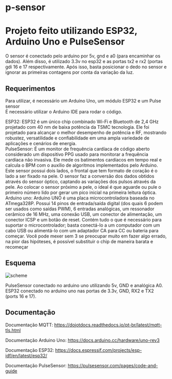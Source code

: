 # p-sensor

<h1>Projeto feito utilizando ESP32, Arduino Uno e PulseSensor</h1>
O sensor é conectado pelo arduino por 5v, gnd e a0 (para encaminhar os dados). Além disso, é utilizado 3.3v no esp32 e as portas tx2 e rx2 (portas gdi 16 e 17 respectivamente. Após isso, basta posicionar o dedo no sensor e ignorar as primeiras contagens por conta da variação da luz.

## Requerimentos
Para utilizar, é necessário um Arduíno Uno, um módulo ESP32 e um Pulse sensor</br>
É necessário utilizar o Arduino IDE para rodar o código.</br>

ESP32:
ESP32 é um único chip combinado Wi-Fi e Bluetooth de 2,4 GHz projetado com 40 nm de baixa potência da TSMC tecnologia. Ele foi projetado para alcançar o melhor desempenho de potência e RF, mostrando robustez, versatilidade e confiabilidade em uma ampla variedade de aplicações e cenários de energia.</br>
PulseSensor:
É um monitor de frequência cardíaca de código aberto considerado um dispositivo PPG usado para monitorar a frequência cardíaca não invasiva. Ele mede os batimentos cardíacos em tempo real e calcula o BPM com o auxílio de algoritmos implementados pelo Arduino. Este sensor possui dois lados, o frontal que tem formato de coração é o lado a ser fixado na pele. O sensor faz a conversão dos dados obtidos através do sensor óptico, captando as variações dos pulsos através da pele. Ao colocar o sensor próximo a pele, o ideal é que aguarde ou pule o primeiro número lido por gerar um pico inicial na primeira leitura óptica. 
</br>
Arduino uno:
Arduino UNO é uma placa microcontroladora baseada no ATmega328P. Possui 14 pinos de entrada/saída digital (dos quais 6 podem ser usados como saídas PWM), 6 entradas analógicas, um ressonador cerâmico de 16 MHz, uma conexão USB, um conector de alimentação, um conector ICSP e um botão de reset. Contém tudo o que é necessário para suportar o microcontrolador; basta conectá-lo a um computador com um cabo USB ou alimentá-lo com um adaptador CA para CC ou bateria para começar. Você pode mexer sem 3 se preocupar muito em fazer algo errado, na pior das hipóteses, é possível substituir o chip de maneira barata e recomeçar</br>
## Esquema

![scheme](https://github.com/hygor-gomes/p-sensor/assets/110134036/9d44b4fb-284a-4cc2-ba88-b2f14524bde8)</br>

PulseSensor conectado no arduino uno utilizando 5v, GND e analógica A0. ESP32 conectado no arduino uno nas portas de 3.3v, GND, RX2 e TX2 (ports 16 e 17).

## Documentação

Documentação MQTT: https://dojotdocs.readthedocs.io/pt-br/latest/mqtt-tls.html</br>

Documentação Arduino Uno: https://docs.arduino.cc/hardware/uno-rev3</br>

Documentação ESP32: https://docs.espressif.com/projects/esp-idf/en/latest/esp32/</br>

Documentação PulseSensor: https://pulsesensor.com/pages/code-and-guide</br>
